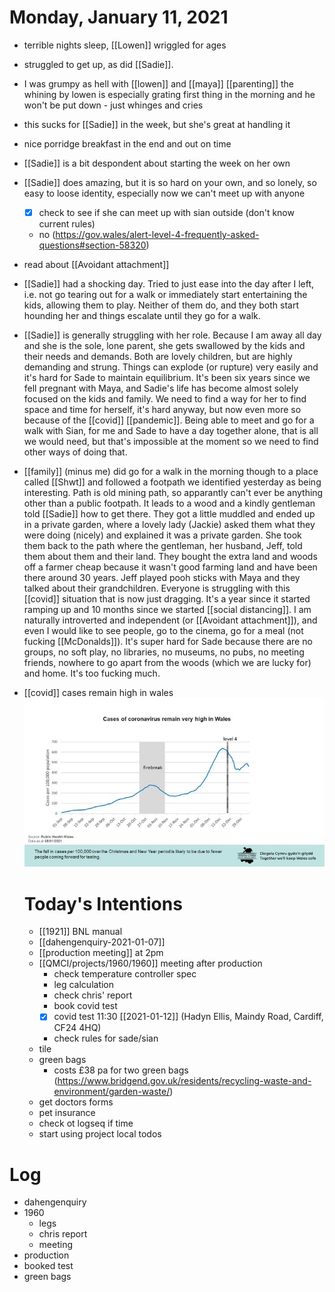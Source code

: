 # Monday, January 11, 2021

- terrible nights sleep, [[Lowen]] wriggled for ages
- struggled to get up, as did [[Sadie]]. 
- I was grumpy as hell with [[lowen]] and [[maya]] [[parenting]] the whining by lowen is especially grating first thing in the morning and he won't be put down - just whinges and cries
- this sucks for [[Sadie]] in the week, but she's great at handling it
- nice porridge breakfast in the end and out on time 
- [[Sadie]] is a bit despondent about starting the week on her own
- [[Sadie]] does amazing, but it is so hard on your own, and so lonely, so easy to loose identity, especially now we can't meet up with anyone
  - [x] check to see if she can meet up with sian outside (don't know current rules)
  - no (https://gov.wales/alert-level-4-frequently-asked-questions#section-58320)
- read about [[Avoidant attachment]]
- [[Sadie]] had a shocking day. Tried to just ease into the day after I left, i.e. not go tearing out for a walk or immediately start entertaining the kids, allowing them to play. Neither of them do, and they both start hounding her and things escalate until they go for a walk.
- [[Sadie]] is generally struggling with her role. Because I am away all day and she is the sole, lone parent, she gets swallowed by the kids and their needs and demands. Both are lovely children, but are highly demanding and strung. Things can explode (or rupture) very easily and it's hard for Sade to maintain equilibrium. It's been six years since we fell pregnant with Maya, and Sadie's life has become almost solely focused on the kids and family. We need to find a way for her to find space and time for herself, it's hard anyway, but now even more so because of the [[covid]] [[pandemic]]. Being able to meet and go for a walk with Sian, for me and Sade to have a day together alone, that is all we would need, but that's impossible at the moment so we need to find other ways of doing that.
- [[family]] (minus me) did go for a walk in the morning though to a place called [[Shwt]] and followed a footpath we identified yesterday as being interesting. Path is old mining path, so apparantly can't ever be anything other than a public footpath. It leads to a wood and a kindly gentleman told [[Sadie]] how to get there. They got a little muddled and ended up in a private garden, where a lovely lady (Jackie) asked them what they were doing (nicely) and explained it was a  private garden. She took them back to the path where the gentleman, her husband, Jeff, told them about them and their land. They bought the extra land and woods off a farmer cheap because it wasn't good farming land and have been there around 30 years. Jeff played pooh sticks with Maya and they talked about their grandchildren. Everyone is struggling with this [[covid]] situation that is now just dragging. It's a year since it started ramping up and 10 months since we started [[social distancing]]. I am naturally introverted and independent (or [[Avoidant attachment]]), and even I would like to see people, go to the cinema, go for a meal (not fucking [[McDonalds]]). It's super hard for Sade because there are no groups, no soft play, no libraries, no museums, no pubs, no meeting friends, nowhere to go apart from the woods (which we are lucky for) and home. It's too fucking much.
- [[covid]] cases remain high in wales ![](dailies/2021-01-12-09-47-17.png)
 


  
  # Today's Intentions

  - [[1921]] BNL manual
  - [[dahengenquiry-2021-01-07]]
  - [[production meeting]] at 2pm
  - [[QMCI/projects/1960/1960]] meeting after production
    - check temperature controller spec
    - leg calculation   
    - check chris' report
    - book covid test
    - [x] covid test 11:30 [[2021-01-12]] (Hadyn Ellis, Maindy Road, Cardiff, CF24 4HQ)
    - check rules for sade/sian
  - tile
  - green bags
    - costs £38 pa for two green bags (https://www.bridgend.gov.uk/residents/recycling-waste-and-environment/garden-waste/) 
  - get doctors forms 
  - pet insurance 
  - check ot logseq if time
  - start using project local todos 


# Log

- dahengenquiry
- 1960
  - legs
  - chris report
  - meeting
- production
- booked test
- green bags


